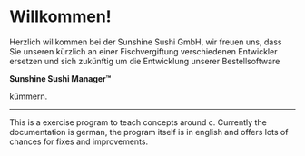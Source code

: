 # Willkommen!

Herzlich willkommen bei der Sunshine Sushi GmbH, wir freuen uns, dass Sie unseren kürzlich an einer Fischvergiftung
verschiedenen Entwickler ersetzen und sich zukünftig  um die Entwicklung unserer Bestellsoftware

**Sunshine Sushi Manager™**

kümmern.

---
This is a exercise program to teach concepts around c.
Currently the documentation is german, the program itself is in english and offers lots of chances for fixes and improvements.
